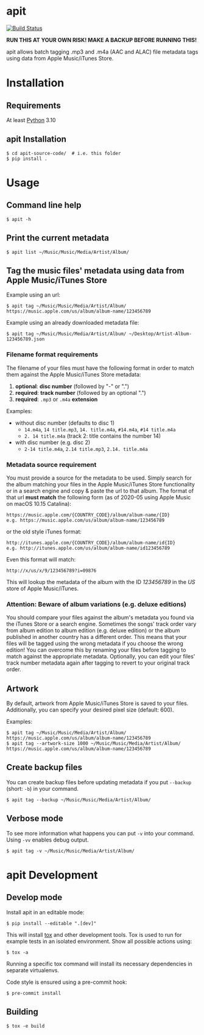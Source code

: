 # apit

[![Build Status](https://github.com/wschott/apit/actions/workflows/tests.yml/badge.svg)](https://github.com/wschott/apit/actions/workflows/tests.yml)

**RUN THIS AT YOUR OWN RISK! MAKE A BACKUP BEFORE RUNNING THIS!**

apit allows batch tagging .mp3 and .m4a (AAC and ALAC) file metadata tags using data from Apple Music/iTunes Store.


# Installation

## Requirements

At least [Python](https://www.python.org) 3.10

## apit Installation

    $ cd apit-source-code/  # i.e. this folder
    $ pip install .


# Usage

## Command line help

    $ apit -h

## Print the current metadata

    $ apit list ~/Music/Music/Media/Artist/Album/

## Tag the music files' metadata using data from Apple Music/iTunes Store

Example using an url:

    $ apit tag ~/Music/Music/Media/Artist/Album/ https://music.apple.com/us/album/album-name/123456789

Example using an already downloaded metadata file:

    $ apit tag ~/Music/Music/Media/Artist/Album/ ~/Desktop/Artist-Album-123456789.json

### Filename format requirements

The filename of your files must have the following format in order to match them against the Apple Music/iTunes Store metadata:

1. **optional**: **disc number** (followed by "-" or ".")
2. **required**: **track number** (followed by an optional ".")
3. **required**: `.mp3` or `.m4a` **extension**

Examples:

   - without disc number (defaults to disc 1)
      - `14.m4a`, `14 title.mp3`, `14. title.m4a`, `#14.m4a`, `#14 title.m4a`
      - `2. 14 title.m4a` (track 2: title contains the number 14)
   - with disc number (e.g. disc 2)
      - `2-14 title.m4a`, `2.14 title.mp3`, `2.14. title.m4a`

### Metadata source requirement

You must provide a source for the metadata to be used. Simply search for the album matching your files in the Apple Music/iTunes Store functionality or in a search engine and copy & paste the url to that album.
The format of that url **must match** the following form (as of 2020-05 using Apple Music on macOS 10.15 Catalina):

    https://music.apple.com/{COUNTRY_CODE}/album/album-name/{ID}
    e.g. https://music.apple.com/us/album/album-name/123456789

or the old style iTunes format:

    http://itunes.apple.com/{COUNTRY_CODE}/album/album-name/id{ID}
    e.g. http://itunes.apple.com/us/album/album-name/id123456789

Even this format will match:

    http://x/us/x/9/123456789?i=09876

This will lookup the metadata of the album with the ID _123456789_ in the _US_ store of Apple Music/iTunes.

### Attention: Beware of album variations (e.g. deluxe editions)

You should compare your files against the album's metadata you found via the iTunes Store or a search engine. Sometimes the songs' track order vary from album edition to album edition (e.g. deluxe edition) or the album published in another country has a different order. This means that your files will be tagged using the wrong metadata if you choose the wrong edition! You can overcome this by renaming your files before tagging to match against the appropriate metadata. Optionally, you can edit your files' track number metadata again after tagging to revert to your original track order.

## Artwork

By default, artwork from Apple Music/iTunes Store is saved to your files. Additionally, you can specify your desired pixel size (default: 600).

Examples:

    $ apit tag ~/Music/Music/Media/Artist/Album/ https://music.apple.com/us/album/album-name/123456789
    $ apit tag --artwork-size 1000 ~/Music/Music/Media/Artist/Album/ https://music.apple.com/us/album/album-name/123456789

## Create backup files

You can create backup files before updating metadata if you put `--backup` (short: `-b`) in your command.

    $ apit tag --backup ~/Music/Music/Media/Artist/Album/

## Verbose mode

To see more information what happens you can put `-v` into your command. Using `-vv` enables debug output.

    $ apit tag -v ~/Music/Music/Media/Artist/Album/


# apit Development

## Develop mode

Install apit in an editable mode:

    $ pip install --editable ".[dev]"

This will install [tox](https://tox.readthedocs.io/) and other development tools.
Tox is used to run for example tests in an isolated environment. Show all possible actions using:

    $ tox -a

Running a specific tox command will install its necessary dependencies in separate virtualenvs.

Code style is ensured using a pre-commit hook:

    $ pre-commit install


## Building

    $ tox -e build
